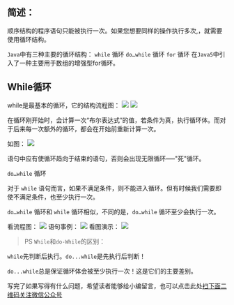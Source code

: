 ## 简述：

顺序结构的程序语句只能被执行一次。如果您想要同样的操作执行多次,，就需要使用循环结构。

`Java`中有三种主要的循环结构：
`while` 循环
`do…while` 循环
`for` 循环
在`Java5`中引入了一种主要用于数组的增强型for循环。

## While循环

while是最基本的循环，它的结构流程图：
![](https://gitee.com/duchaochen/gongzhonghao/raw/master/3/15-1.png)
![](https://gitee.com/duchaochen/gongzhonghao/raw/master/3/15-2.jpg)

在循环刚开始时，会计算一次“布尔表达式”的值，若条件为真，执行循环体。而对于后来每一次额外的循环，都会在开始前重新计算一次。

如图：
![](https://gitee.com/duchaochen/gongzhonghao/raw/master/3/15-3.jpg)

语句中应有使循环趋向于结束的语句，否则会出现无限循环–––"死"循环。

`do…while` 循环

对于 `while` 语句而言，如果不满足条件，则不能进入循环。但有时候我们需要即使不满足条件，也至少执行一次。

`do…while` 循环和 `while` 循环相似，不同的是，`do…while` 循环至少会执行一次。

看流程图：
![](https://gitee.com/duchaochen/gongzhonghao/raw/master/3/15-4.jpg)
语句事例：
![](https://gitee.com/duchaochen/gongzhonghao/raw/master/3/15-5.jpg)
看图演示：
![](https://gitee.com/duchaochen/gongzhonghao/raw/master/3/15-6.jpg)
> PS `While`和`do-While`的区别：

`while`先判断后执行。`do...while`是先执行后判断！

`do...while`总是保证循环体会被至少执行一次！这是它们的主要差别。


写完了如果写得有什么问题，希望读者能够给小编留言，也可以点击此处[扫下面二维码关注微信公众号](https://www.ycbbs.vip/?p=28 "扫下面二维码关注微信公众号")